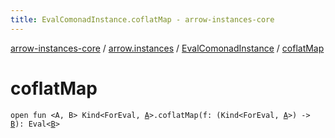 ```yaml
---
title: EvalComonadInstance.coflatMap - arrow-instances-core
---
```


[arrow-instances-core](../../index.html) / [arrow.instances](../index.html) / [EvalComonadInstance](index.html) / [coflatMap](./coflat-map.html)

# coflatMap

`open fun <A, B> Kind<ForEval, `[`A`](coflat-map.html#A)`>.coflatMap(f: (Kind<ForEval, `[`A`](coflat-map.html#A)`>) -> `[`B`](coflat-map.html#B)`): Eval<`[`B`](coflat-map.html#B)`>`